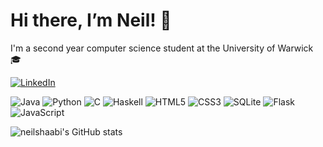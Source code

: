 <h1>Hi there, I’m Neil! 👋</h1>

<p>I'm a second year computer science student at the University of Warwick 🎓</p>

<a href="https://www.linkedin.com/in/neil-shaabi/">
  <img alt="LinkedIn" src="https://img.shields.io/badge/LinkedIn-0077B5?style=for-the-badge&logo=linkedin&logoColor=white"><span> </span>
</a>

<p>
  <img alt="Java" src="https://img.shields.io/badge/Java-ED8B00?style=for-the-badge&logo=java&logoColor=white"/><span> </span>
  <img alt="Python" src="https://img.shields.io/badge/Python-3776AB?style=for-the-badge&logo=python&logoColor=white"/><span> </span>
  <img alt="C" src="https://img.shields.io/badge/C-%2300599C.svg?&style=for-the-badge&logo=c&logoColor=white"/><span> </span>
  <img alt="Haskell" src="https://img.shields.io/badge/Haskell-%235E5086.svg?style=for-the-badge&logo=haskell&logoColor=white"/><span> </span>
  <img alt="HTML5" src="https://img.shields.io/badge/HTML5-E34F26?style=for-the-badge&logo=html5&logoColor=white"/><span> </span>
  <img alt="CSS3" src="https://img.shields.io/badge/CSS3-1572B6?style=for-the-badge&logo=css3&logoColor=white"/><span> </span>
  <img alt="SQLite" src="https://img.shields.io/badge/sqlite-244960?style=for-the-badge&logo=sqlite&logoColor=white%22"/><span> </span>  
  <img alt="Flask" src="https://img.shields.io/badge/Flask-666666?style=for-the-badge&logo=flask&logoColor=white%22"/><span> </span>
  <img alt="JavaScript" src="https://img.shields.io/badge/JavaScript-F7DF1E?style=for-the-badge&logo=javascript&logoColor=black"/><span> </span>
</p>

<p>
  <img align="center" src="https://github-readme-stats.vercel.app/api?username=neilshaabi&show_icons=true&locale=en" alt="neilshaabi's GitHub stats"/>
</p>
